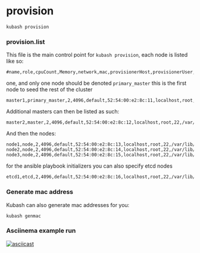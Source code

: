 # provision


```
kubash provision
```

### provision.list

This file is the main control point for `kubash provision`, each node is listed like so:

```
#name,role,cpuCount,Memory,network,mac,provisionerHost,provisionerUser,provisionerPort,provisionerBasePath,os,virt
```

one, and only one node should be denoted `primary_master` this is the first node to seed the rest of the cluster

```
master1,primary_master,2,4096,default,52:54:00:e2:8c:11,localhost,root,22,/var/lib/libvirt/images,ubuntu,qemu
```

Additional masters can then be listed as such:

```
master2,master,2,4096,default,52:54:00:e2:8c:12,localhost,root,22,/var/lib/libvirt/images,ubuntu,qemu
```

And then the nodes:

```
node1,node,2,4096,default,52:54:00:e2:8c:13,localhost,root,22,/var/lib/libvirt/images,ubuntu,qemu
node2,node,2,4096,default,52:54:00:e2:8c:14,localhost,root,22,/var/lib/libvirt/images,ubuntu,qemu
node3,node,2,4096,default,52:54:00:e2:8c:15,localhost,root,22,/var/lib/libvirt/images,ubuntu,qemu
```

for the ansible playbook initializers you can also specify etcd nodes

```
etcd1,etcd,2,4096,default,52:54:00:e2:8c:16,localhost,root,22,/var/lib/libvirt/images,ubuntu,qemu
```

### Generate mac address

Kubash can also generate mac addresses for you:

```
kubash genmac
```

### Asciinema example run

[![asciicast](https://asciinema.org/a/164071.png)](https://asciinema.org/a/164071)

